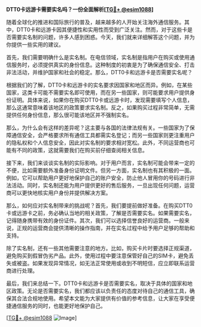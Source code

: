 **DTT0卡远游卡需要实名吗？一份全面解析[[TG💪+ @esim1088](https://t.me/s/esim1088)]**

随着全球化的推进和国际旅行的普及，越来越多的人开始关注海外通信服务。其中，DTT0卡和远游卡因其便捷性和实用性而受到广泛关注。然而，对于这些卡是否需要实名制的问题，许多人感到困惑。今天，我们就来详细解答这个问题，并为你提供一些实用的建议。

首先，我们需要明确什么是实名制。在电信领域，实名制是指用户在购买或使用通信服务时，必须提供真实的身份信息。这种制度的初衷是为了确保通信安全、打击非法活动，并维护国家和社会的稳定。那么，DTT0卡和远游卡是否需要实名呢？

根据我们的了解，DTT0卡和远游卡的实名要求因国家和地区而异。例如，在某些国家，这类卡可能不需要实名即可使用，而在另一些国家，则可能要求用户提供身份证明。具体来说，如果你在购买DTT0卡或远游卡时，发现需要填写个人信息，那么这通常意味着该地区的政策要求实名制。反之，如果购买过程非常简单，无需提供任何身份信息，那么很可能该地区并不强制实名。

那么，为什么会有这样的差异呢？这主要与各国的法律法规有关。一些国家为了保障通信安全，会严格要求所有通信工具都需实名登记；而另一些国家则更注重用户的隐私权和个人信息安全，因此对实名制的要求相对宽松。此外，不同运营商也可能有不同的政策，这就需要我们在购买前仔细查阅相关信息。

接下来，我们来谈谈实名制的实际影响。对于用户而言，实名制可能会带来一定的不便，比如需要额外准备身份证明文件。但另一方面，实名制也有其积极的一面。例如，它可以帮助用户更好地保护自己的账户安全，防止他人冒用你的号码进行非法活动。同时，实名制还能为用户提供更好的售后服务，一旦出现任何问题，运营商可以更快地核实用户身份并提供解决方案。

那么，如何应对实名制带来的挑战呢？首先，我们要提前做好准备。在购买DTT0卡或远游卡之前，务必确认当地的相关政策，了解是否需要实名。如果需要实名，记得随身携带有效的身份证件。其次，我们可以选择信誉良好的运营商。一般来说，正规的运营商会提供清晰的操作指南，并在实名过程中给予用户足够的帮助和支持。

除了实名制，还有一些其他需要注意的地方。比如，购买卡片时要选择正规渠道，避免购买到假冒伪劣产品。此外，使用过程中要注意保管好自己的SIM卡，避免丢失或被盗。如果发现异常情况，如无法正常使用或收到不明短信，应立即联系运营商进行处理。

最后，我们来总结一下。DTT0卡和远游卡是否需要实名，取决于具体的国家和地区政策。无论是否需要实名，我们都应该以负责任的态度对待自己的通信工具，确保其合法合规地使用。希望本文能为大家提供有价值的参考信息，让大家在享受便捷通信服务的同时，也能更好地保护自己。

[[TG💪+ @esim1088](https://t.me/s/esim1088) ![Image](https://i.postimg.cc/4NQfJmqS/Snipaste-2025-05-13-00-14-12.png)]
